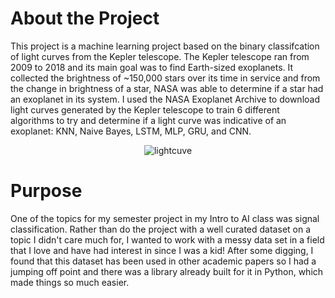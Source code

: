 # About the Project
This project is a machine learning project based on the binary classifcation of light curves from the Kepler telescope. The Kepler telescope ran from 2009 to 2018 and its main goal was to find Earth-sized exoplanets. It collected the brightness of ~150,000 stars over its time in service and from the change in brightness of a star, NASA was able to determine if a star had an exoplanet in its system. I used the NASA Exoplanet Archive to download light curves generated by the Kepler telescope to train 6 different algorithms to try and determine if a light curve was indicative of an exoplanet: KNN, Naive Bayes, LSTM, MLP, GRU, and CNN.

<p align="center">
  <img src="https://user-images.githubusercontent.com/112229422/235833110-6c573a9a-6c1a-4fa8-b407-40d486e4fab7.png" alt="lightcuve"/>
</p>

# Purpose
One of the topics for my semester project in my Intro to AI class was signal classification. Rather than do the project with a well curated dataset on a topic I didn't care much for, I wanted to work with a messy data set in a field that I love and have had interest in since I was a kid! After some digging, I found that this dataset has been used in other academic papers so I had a jumping off point and there was a library already built for it in Python, which made things so much easier.

